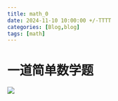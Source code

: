 ```yaml
---
title: math_0
date: 2024-11-10 10:00:00 +/-TTTT
categories: [Blog,blog]
tags: [math]
---
```


# 一道简单数学题
![](https://i.postimg.cc/0yxMGSQ8/piture-0.jpg)


